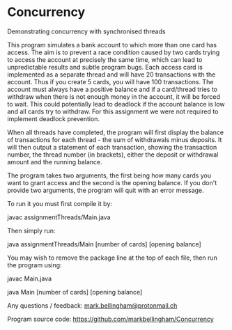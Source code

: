 # Concurrency
Demonstrating concurrency with synchronised threads

This program simulates a bank account to which more than one card has access. The aim is to prevent a race condition caused by two cards trying to access the account at precisely the same time, which can lead to unpredictable results and subtle program bugs. Each access card is implemented as a separate thread and will have 20 transactions with the account. Thus if you create 5 cards, you will have 100 transactions. The account must always have a positive balance and if a card/thread tries to withdraw when there is not enough money in the account, it will be forced to wait. This could potentially lead to deadlock if the account balance is low and all cards try to withdraw. For this assignment we were not required to implement deadlock prevention.

When all threads have completed, the program will first display the balance of transactions for each thread - the sum of withdrawals minus deposits. It will then output a statement of each transaction, showing the transaction number, the thread number (in brackets), either the deposit or withdrawal amount and the running balance.

The program takes two arguments, the first being how many cards you want to grant access and the second is the opening balance. If you don't provide two arguments, the program will quit with an error message.

To run it you must first compile it by:

javac assignmentThreads/Main.java

Then simply run:

java assignmentThreads/Main [number of cards] [opening balance]

You may wish to remove the package line at the top of each file, then run the program using:

javac Main.java

java Main [number of cards] [opening balance]


Any questions / feedback: mark.bellingham@protonmail.ch

Program source code:
https://github.com/markbellingham/Concurrency
